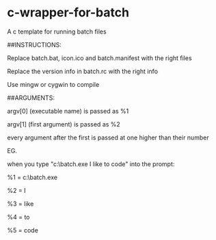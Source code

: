 # c-wrapper-for-batch
A c template for running batch files

##INSTRUCTIONS: 

Replace batch.bat, icon.ico and batch.manifest with the right files

Replace the version info in batch.rc with the right info

Use mingw or cygwin to compile


##ARGUMENTS:

argv[0] (executable name) is passed as %1

argv[1] (first argument) is passed as %2

every argument after the first is passed at one higher than their number


EG.

when you type "c:\batch.exe I like to code" into the prompt:

%1 = c:\batch.exe

%2 = I

%3 = like

%4 = to

%5 = code

